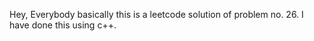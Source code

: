 Hey, Everybody basically this is a leetcode solution of problem no. 26. I have done this using c++.
